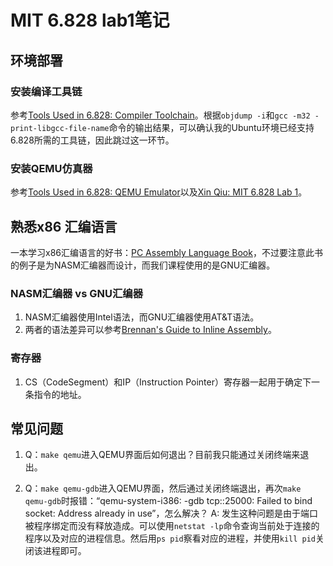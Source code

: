 # MIT 6.828 lab1笔记

## 环境部署

### 安装编译工具链
参考[Tools Used in 6.828: Compiler Toolchain](https://pdos.csail.mit.edu/6.828/2017/tools.html##chain)。根据`objdump -i`和`gcc -m32 -print-libgcc-file-name`命令的输出结果，可以确认我的Ubuntu环境已经支持6.828所需的工具链，因此跳过这一环节。

### 安装QEMU仿真器
参考[Tools Used in 6.828: QEMU Emulator](https://pdos.csail.mit.edu/6.828/2017/tools.html#qemu)以及[Xin Qiu: MIT 6.828 Lab 1](https://xinqiu.me/2016/10/15/MIT-6.828-1/)。

## 熟悉x86 汇编语言
一本学习x86汇编语言的好书：[PC Assembly Language Book](https://pdos.csail.mit.edu/6.828/2017/readings/pcasm-book.pdf)，不过要注意此书的例子是为NASM汇编器而设计，而我们课程使用的是GNU汇编器。

### NASM汇编器 vs GNU汇编器

1. NASM汇编器使用Intel语法，而GNU汇编器使用AT&T语法。
2. 两者的语法差异可以参考[Brennan's Guide to Inline Assembly](http://www.delorie.com/djgpp/doc/brennan/brennan_att_inline_djgpp.html)。

### 寄存器

1. CS（CodeSegment）和IP（Instruction Pointer）寄存器一起用于确定下一条指令的地址。

## 常见问题

1. Q：`make qemu`进入QEMU界面后如何退出？目前我只能通过关闭终端来退出。

2. Q：`make qemu-gdb`进入QEMU界面，然后通过关闭终端退出，再次`make qemu-gdb`时报错：“qemu-system-i386: -gdb tcp::25000: Failed to bind socket: Address already in use”，怎么解决？
   A: 发生这种问题是由于端口被程序绑定而没有释放造成。可以使用`netstat -lp`命令查询当前处于连接的程序以及对应的进程信息。然后用`ps pid`察看对应的进程，并使用`kill pid`关闭该进程即可。
